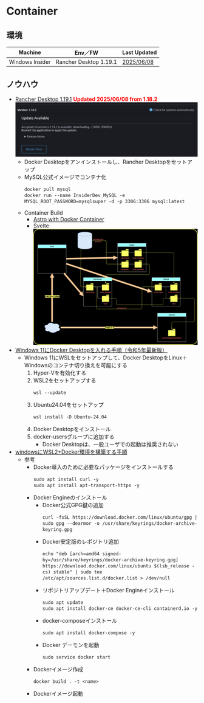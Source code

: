# Container
##  環境

  |Machine        |Env／FW                 |Last Updated
  |---------------|------------------------|----------
  |Windows Insider|Rancher Desktop 1.19.1  |[2025/06/08](https://rancherdesktop.io/)

##  ノウハウ
- [Rancher Desktop 1.19.1](https://rancherdesktop.io/) <span style="color: red;">**Updated 2025/06/08 from 1.18.2**</span>
  ![Update](/images/Container/20250608_RancherDesktop1.19.1.png)
  - Docker Desktopをアンインストールし、Rancher Desktopをセットアップ
  - MySQL公式イメージでコンテナ化
    ```
    docker pull mysql
    docker run --name InsiderDev_MySQL -e MYSQL_ROOT_PASSWORD=mysqlsuper -d -p 3306:3306 mysql:latest
    ```
  - Container Build
    - [Astro with Docker Container](https://zenn.dev/tatsukiyoshi/articles/a94bd125bf660f)
    - Svelte
      <!-- original is buildFlow.png -->
      ![Container Build Flow](/images/JavaScript/20250329_SvelteAppContainerBuildFlow.png)
- [Windows 11にDocker Desktopを入れる手順（令和5年最新版）](https://qiita.com/zembutsu/items/a98f6f25ef47c04893b3)
  - Windows 11にWSLをセットアップして、Docker DesktopをLinux＋Windowsのコンテナ切り換えを可能にする
    1.  Hyper-Vを有効化する
    1.  WSL2をセットアップする
        ```
        wsl --update
        ```
    1.  Ubuntu24.04をセットアップ
        ```
        wsl install -D Ubuntu-24.04
        ```
    1.  Docker Desktopをインストール
    1.  docker-usersグループに追加する
        - Docker Desktopは、一般ユーザでの起動は推奨されない
- [windowsにWSL2+Docker環境を構築する手順](https://qiita.com/taka777n/items/ea3a1b3a2802aabf3db2)
  - 参考
    - Docker導入のために必要なパッケージをインストールする
      ```
      sudo apt install curl -y
      sudo apt install apt-transport-https -y
      ```
    - Docker Engineのインストール
      - Docker公式GPG鍵の追加
        ```
        curl -fsSL https://download.docker.com/linux/ubuntu/gpg | sudo gpg --dearmor -o /usr/share/keyrings/docker-archive-keyring.gpg
        ```
      - Docker安定版のレポジトリ追加
        ```
        echo "deb [arch=amd64 signed-by=/usr/share/keyrings/docker-archive-keyring.gpg] https://download.docker.com/linux/ubuntu $(lsb_release -cs) stable" | sudo tee /etc/apt/sources.list.d/docker.list > /dev/null
        ```
      - リポジトリアップデート＋Docker Engineインストール
        ```
        sudo apt update
        sudo apt install docker-ce docker-ce-cli containerd.io -y
        ```
      - docker-composeインストール
        ```
        sudo apt install docker-compose -y
        ```
      - Docker デーモンを起動
        ```
        sudo service docker start
        ```
    - Dockerイメージ作成
      ```
      docker build . -t <name>
      ```
    - Dockerイメージ起動

